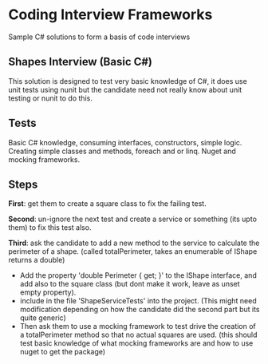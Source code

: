 Coding Interview Frameworks
================

Sample C# solutions to form a basis of code interviews

## Shapes Interview (Basic C#) ##
This solution is designed to test very basic knowledge of C#, it does use unit tests using nunit but the candidate need not really know about unit testing or nunit to do this.

## Tests ##
Basic C# knowledge, consuming interfaces, constructors, simple logic. Creating simple classes and methods, foreach and or linq. Nuget and mocking frameworks.

## Steps ##

**First**: get them to create a square class to fix the failing test.

**Second**: un-ignore the next test and create a service or something (its upto them) to fix this test also.

**Third**: ask the candidate to add a new method to the service to calculate the perimeter of a shape. (called totalPerimeter, takes an enumerable of IShape returns a double)

- Add the property 'double Perimeter { get; }' to the IShape interface, and add also to the square class (but dont make it work, leave as unset empty property).
- include in the file 'ShapeServiceTests' into the project. (This might need modification depending on how the candidate did the second part but its quite generic)
- Then ask them to use a mocking framework to test drive the creation of a totalPerimeter method so that no actual squares are used. (this should test basic knowledge of what mocking frameworks are and how to use nuget to get the package)